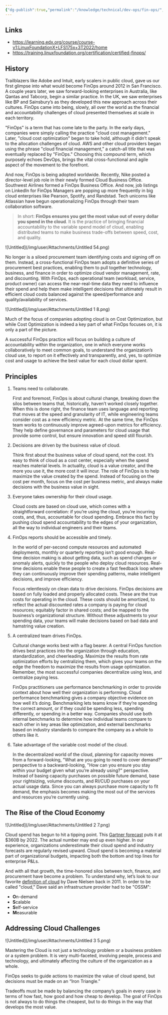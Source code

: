 ```yaml
---
{"dg-publish":true,"permalink":"/knowledge/technical/dev-ops/fin-ops/","noteIcon":""}
---
```


## Links
- https://learning.edx.org/course/course-v1:LinuxFoundationX+LFS175x+3T2022/home
- https://training.linuxfoundation.org/certification/certified-finops/
## History

Trailblazers like Adobe and Intuit, early scalers in public cloud, gave us our first glimpse into what would become FinOps around 2012 in San Francisco. A couple years later, we saw forward-looking enterprises in Australia, like Qantas and Tabcorp, begin a similar practice. In the UK, we saw enterprises like BP and Sainsbury’s as they developed this new approach across their cultures. FinOps came into being, slowly, all over the world as the financial and accountability challenges of cloud presented themselves at scale in each territory.

"FinOps" is a term that has come late to the party. In the early days, companies were simply calling the practice "cloud cost management." Later, "cloud cost optimization" began to take hold, although it didn’t speak to the allocation challenges of cloud. AWS and other cloud providers began using the phrase "cloud financial management," a catch-all title that was eventually replaced by "FinOps." Choosing this compound term, which purposely echoes DevOps, brings the vital cross-functional and agile aspect of the movement to the forefront.

And now, FinOps is being adopted worldwide. Recently, Nike posted a director-level job role in their newly formed Cloud Business Office. Southwest Airlines formed a FinOps Business Office. And now, job listings on LinkedIn for FinOps Managers are popping up more frequently in big cloud enterprises like Pearson, Spotify, and Randstad. Tech unicorns like Atlassian have begun operationalizing FinOps through their team collaboration software.

> In short: **FinOps ensures you get the most value out of every dollar you spend in the cloud**. It is the practice of bringing financial accountability to the variable spend model of cloud, enabling distributed teams to make business trade-offs between speed, cost, and quality.
> 

![Untitled](/img/user/Attachments/Untitled 54.png)

No longer is a siloed procurement team identifying costs and signing off on them. Instead, a cross-functional FinOps team adopts a definitive series of procurement best practices, enabling them to pull together technology, business, and finance in order to optimize cloud vendor management, rate, and discounting.
With FinOps, each operational team (workload, service, product owner) can access the near-real-time data they need to influence their spend and help them make intelligent decisions that ultimately result in efficient cloud costs balanced against the speed/performance and quality/availability of services.

![Untitled](/img/user/Attachments/Untitled 1 8.png)

Much of the focus of companies adopting cloud is on Cost Optimization, but while Cost Optimization is indeed a key part of what FinOps focuses on, it is only a part of the picture.

A successful FinOps practice will focus on building a culture of accountability within the organization, one in which everyone works collaboratively to meet common goals, to understand the organization’s cloud use, to report on it effectively and transparently, and, yes, to optimize cost and usage to achieve the best value for each cloud dollar spent.

## ****Principles****

1. Teams need to collaborate.
    
    First and foremost, FinOps is about cultural change, breaking down the silos between teams that, historically, haven’t worked closely together. When this is done right, the finance team uses language and reporting that moves at the speed and granularity of IT, while engineering teams consider cost as a new efficiency metric. At the same time, the FinOps team works to continuously improve agreed-upon metrics for efficiency. They help define governance and parameters for cloud usage that provide some control, but ensure innovation and speed still flourish.
    
2. Decisions are driven by the business value of cloud.
    
    Think first about the business value of cloud spend, not the cost. It’s easy to think of cloud as a cost center, especially when the spend reaches material levels. In actuality, cloud is a value creator, and the more you use it, the more cost it will incur. The role of FinOps is to help maximize the value created by the spend. Instead of focusing on the cost per month, focus on the cost per business metric, and always make decisions with the business value in sight.
    
3. Everyone takes ownership for their cloud usage.
    
    Cloud costs are based on cloud use, which comes with a straightforward correlation: if you’re using the cloud, you’re incurring costs, and, thus, accountable for cloud spending. Embrace this fact by pushing cloud spend accountability to the edges of your organization, all the way to individual engineers and their teams.
    
4. FinOps reports should be accessible and timely.
    
    In the world of per-second compute resources and automated deployments, monthly or quarterly reporting isn’t good enough. Real-time decision making is about getting data, such as spend changes or anomaly alerts, quickly to the people who deploy cloud resources. Real-time decisions enable these people to create a fast feedback loop where they can continuously improve their spending patterns, make intelligent decisions, and improve efficiency.
    
    Focus relentlessly on clean data to drive decisions. FinOps decisions are based on fully loaded and properly allocated costs. These are the true costs for operating in the cloud. These costs should be amortized, to reflect the actual discounted rates a company is paying for cloud resources; equitably factor in shared costs; and be mapped to the business’s organizational structure. Without these adjustments to your spending data, your teams will make decisions based on bad data and hamstring value creation.
    
5. A centralized team drives FinOps.
    
    Cultural change works best with a flag bearer. A central FinOps function drives best practices into the organization through education, standardization, and cheerleading. Maximize the results from rate optimization efforts by centralizing them, which gives your teams on the edge the freedom to maximize the results from usage optimization. Remember, the most successful companies decentralize using less, and centralize paying less.
    
    FinOps practitioners use performance benchmarking in order to provide context about how well their organization is performing. Cloud performance benchmarking gives a company objective evidence on how well it’s doing. Benchmarking lets teams know if they’re spending the correct amount, or if they could be spending less, spending differently, or spending in a better way. Companies should use both internal benchmarks to determine how individual teams compare to each other in key areas like optimization, and external benchmarks based on industry standards to compare the company as a whole to others like it.
    
6. Take advantage of the variable cost model of the cloud.
    
    In the decentralized world of the cloud, planning for capacity moves from a forward-looking, "What are you going to need to cover demand?" perspective to a backward-looking, "How can you ensure you stay within your budget given what you’re already using?" perspective. Instead of basing capacity purchases on possible future demand, base your rightsizing, volume discounts, and RI/CUD purchases on your actual usage data. Since you can always purchase more capacity to fit demand, the emphasis becomes making the most out of the services and resources you’re currently using.
    

## ****The Rise of the Cloud Economy****

![Untitled](/img/user/Attachments/Untitled 2 7.png)

Cloud spend has begun to hit a tipping point. This [Gartner forecast](https://www.gartner.com/en/newsroom/press-releases/2019-04-02-gartner-forecasts-worldwide-public-cloud-revenue-to-g) puts it at $360B by 2022. The actual number may end up even higher. In our experience, organizations underestimate their cloud spend and industry forecasts are regularly revised upward. Cloud spend is becoming a material part of organizational budgets, impacting both the bottom and top lines for enterprise P&Ls.

And with all that growth, the time-honored silos between tech, finance, and procurement have become a problem. To understand why, let’s look to our favorite [definition of cloud](https://www.youtube.com/watch?v=0fhRyl5BeNk) by Dave Nielsen back in 2011. In order to be called "cloud," Dave said an infrastructure provider had to be "OSSM":

- **O**n-demand
- **S**calable
- **S**elf-service
- **M**easurable

## ****Addressing Cloud Challenges****

![Untitled](/img/user/Attachments/Untitled 3 5.png)

Mastering the Cloud is not just a technology problem or a business problem or a system problem. It is very multi-faceted, involving people, process and technology, and ultimately affecting the culture of the organization as a whole.

FinOps seeks to guide actions to maximize the value of cloud spend, but decisions must be made on an “Iron Triangle.”

Tradeoffs must be made by balancing the company’s goals in every case in terms of how fast, how good and how cheap to develop. The goal of FinOps is not always to do things the cheapest, but to do things in the way that develops the most value.